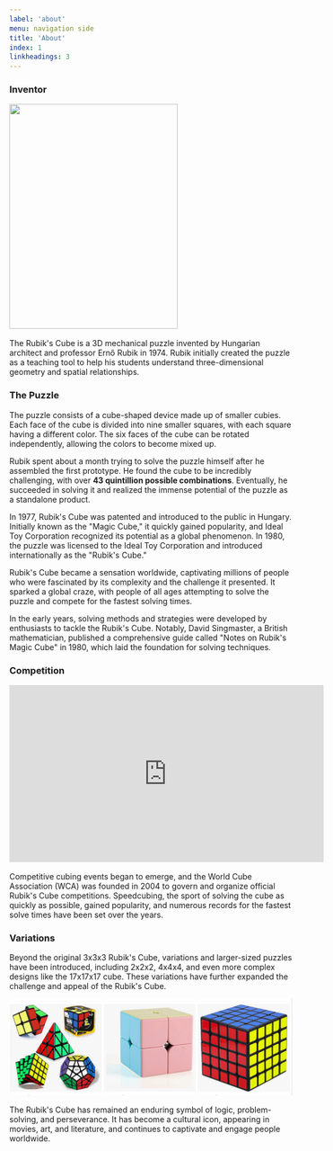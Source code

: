 ```yaml
---
label: 'about'
menu: navigation side
title: 'About'
index: 1
linkheadings: 3
---
```


### Inventor

<img src="https://upload.wikimedia.org/wikipedia/commons/thumb/6/66/Erno_Rubik_Genius_Gala_2014.jpg/470px-Erno_Rubik_Genius_Gala_2014.jpg" style="width: 300px; height: 400px; text-align:center"/>

The Rubik's Cube is a 3D mechanical puzzle invented by Hungarian architect and professor Ernő Rubik in 1974. Rubik initially created the puzzle as a teaching tool to help his students understand three-dimensional geometry and spatial relationships.

### The Puzzle

The puzzle consists of a cube-shaped device made up of smaller cubies. Each face of the cube is divided into nine smaller squares, with each square having a different color. The six faces of the cube can be rotated independently, allowing the colors to become mixed up.

Rubik spent about a month trying to solve the puzzle himself after he assembled the first prototype. He found the cube to be incredibly challenging, with over <strong>43 quintillion possible combinations</strong>. Eventually, he succeeded in solving it and realized the immense potential of the puzzle as a standalone product.

In 1977, Rubik's Cube was patented and introduced to the public in Hungary. Initially known as the "Magic Cube," it quickly gained popularity, and Ideal Toy Corporation recognized its potential as a global phenomenon. In 1980, the puzzle was licensed to the Ideal Toy Corporation and introduced internationally as the "Rubik's Cube."

Rubik's Cube became a sensation worldwide, captivating millions of people who were fascinated by its complexity and the challenge it presented. It sparked a global craze, with people of all ages attempting to solve the puzzle and compete for the fastest solving times.

In the early years, solving methods and strategies were developed by enthusiasts to tackle the Rubik's Cube. Notably, David Singmaster, a British mathematician, published a comprehensive guide called "Notes on Rubik's Magic Cube" in 1980, which laid the foundation for solving techniques.

### Competition

<iframe width="560" height="315" src="https://www.youtube.com/embed/NevGDFBfQGw" title="YouTube video player" frameborder="0" allow="accelerometer; autoplay; clipboard-write; encrypted-media; gyroscope; picture-in-picture; web-share" allowfullscreen></iframe>

Competitive cubing events began to emerge, and the World Cube Association (WCA) was founded in 2004 to govern and organize official Rubik's Cube competitions. Speedcubing, the sport of solving the cube as quickly as possible, gained popularity, and numerous records for the fastest solve times have been set over the years.

### Variations

Beyond the original 3x3x3 Rubik's Cube, variations and larger-sized puzzles have been introduced, including 2x2x2, 4x4x4, and even more complex designs like the 17x17x17 cube. These variations have further expanded the challenge and appeal of the Rubik's Cube.

<img src="/assets/variation_rubiks.png" />

The Rubik's Cube has remained an enduring symbol of logic, problem-solving, and perseverance. It has become a cultural icon, appearing in movies, art, and literature, and continues to captivate and engage people worldwide.